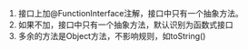 1. 接口上加@FunctionInterface注解，接口中只有一个抽象方法。
2. 如果不加，接口中只有一个抽象方法，默认识别为函数式接口
3. 多余的方法是Object方法，不影响规则，如toString()